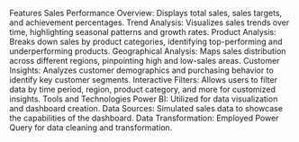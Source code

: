 Features
Sales Performance Overview: Displays total sales, sales targets, and achievement percentages.
Trend Analysis: Visualizes sales trends over time, highlighting seasonal patterns and growth rates.
Product Analysis: Breaks down sales by product categories, identifying top-performing and underperforming products.
Geographical Analysis: Maps sales distribution across different regions, pinpointing high and low-sales areas.
Customer Insights: Analyzes customer demographics and purchasing behavior to identify key customer segments.
Interactive Filters: Allows users to filter data by time period, region, product category, and more for customized insights.
Tools and Technologies
Power BI: Utilized for data visualization and dashboard creation.
Data Sources: Simulated sales data to showcase the capabilities of the dashboard.
Data Transformation: Employed Power Query for data cleaning and transformation.
